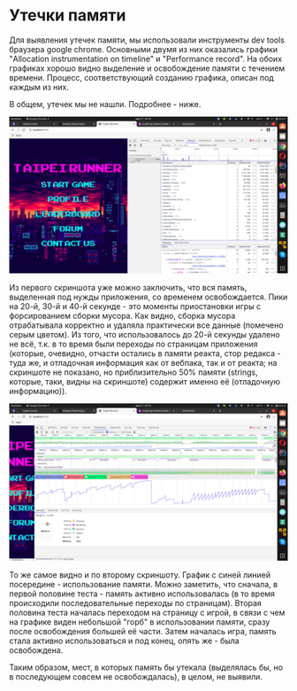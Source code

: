 # Утечки памяти

Для выявления утечек памяти, мы использовали инструменты dev tools браузера google chrome.
Основными двумя из них оказались графики "Allocation instrumentation on timeline" и 
"Performance record". На обоих графиках хорошо видно выделение и освобождение памяти с
течением времени. Процесс, соответствующий созданию графика, описан под каждым из них.

В общем, утечек мы не нашли. Подробнее - ниже.

![Memory timeline](/doc/memory-timeline.png?raw=true "memory timeline")

Из первого скриншота уже можно заключить, что вся память, выделенная под нужды приложения, со временем
освобождается. Пики на 20-й, 30-й и 40-й секунде - это моменты приостановки игры с форсированием
сборки мусора. Как видно, сборка мусора отрабатывала корректно и удаляла практически все данные
(помечено серым цветом).
Из того, что использовалось до 20-й секунды удалено не всё, т.к. в то время были переходы по
страницам приложения (которые, очевидно, отчасти остались в памяти реакта, стор редакса - туда же,
и отладочная информация как от вебпака, так и от реакта; на скриншоте не показано, но
приблизительно 50% памяти (strings, которые, таки, видны на скриншоте) содержит именно её
(отладочную информацию)).

![Browse and game](/doc/browse+game.png?raw=true "browse and game")

То же самое видно и по второму скриншоту. График с синей линией посередине - использование памяти.
Можно заметить, что сначала, в первой половине теста - память активно использовалась
(в то время происходили последовательные переходы по страницам).
Вторая половина теста началась переходом на страницу с игрой, в связи с чем на графике виден
небольшой "горб" в использовании памяти, сразу после освобождения большей её части. Затем
началась игра, память стала активно использоваться и под конец, опять же - была освобождена.

Таким образом, мест, в которых память бы утекала (выделялась бы, но в последующем совсем не
освобождалась), в целом, не выявили.
